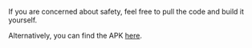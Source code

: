 If you are concerned about safety, feel free to pull the code and build it yourself. 

Alternatively, you can find the APK [here](../apk/Johnny-on-the-Spot.apk).
